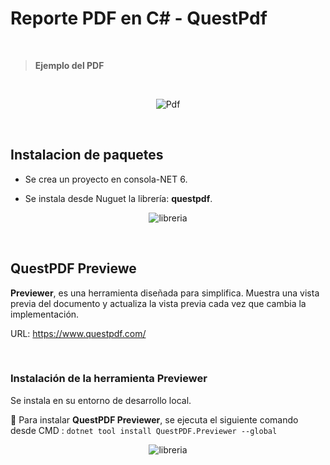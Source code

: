 # Reporte PDF en C# - QuestPdf
<br>  

>**Ejemplo del PDF**  
<br>  

<p align="center">
  <img src="https://user-images.githubusercontent.com/42153530/224733619-747213a1-b5ee-47ed-91d5-ab57734ef9ce.png" alt="Pdf" align="center" >
</p>
<br>

## Instalacion de paquetes
- Se crea un proyecto en consola-NET 6.

- Se instala desde Nuguet la librería: **questpdf**.


<p align="center">
  <img src="https://user-images.githubusercontent.com/42153530/224733810-c73e4977-5d90-4685-8cde-e6f2a6695cf1.png" alt="libreria" align="center" >
</p>

<br>

## QuestPDF Previewe


**Previewer**, es una herramienta diseñada para simplifica.  Muestra una vista previa del documento y 	actualiza la vista previa cada vez que cambia la implementación.

URL: https://www.questpdf.com/  
  
  
<br>

### Instalación de la herramienta Previewer  



Se instala en su entorno de desarrollo local.

📁 Para instalar **QuestPDF Previewer**, se ejecuta el siguiente comando desde CMD : ```dotnet tool install QuestPDF.Previewer --global```






<p align="center">
  <img src="https://user-images.githubusercontent.com/42153530/224733875-4ddb9ee0-8afd-4db4-a5e4-7520618d9d69.png" alt="libreria" align="center" >
</p>





